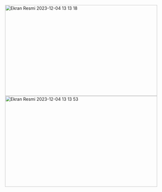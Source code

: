 <img width="500" height="300" alt="Ekran Resmi 2023-12-04 13 13 18" src="https://github.com/mrvozturk/Northwind_Redux/assets/133267808/e4daa674-975a-447a-89e0-c38e3fc5deb8">

<img width="500" height="300" alt="Ekran Resmi 2023-12-04 13 13 53" src="https://github.com/mrvozturk/Northwind_Redux/assets/133267808/32452999-fd27-4ffb-b17d-e6de15cbade4">
